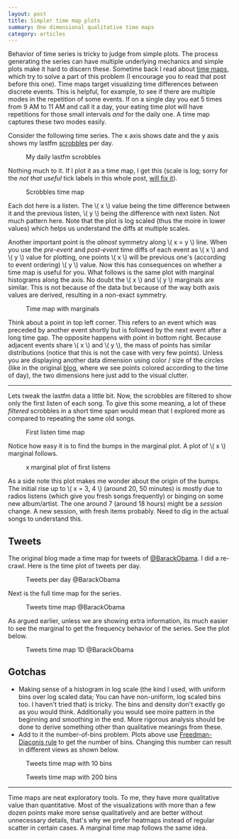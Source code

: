 ```yaml
---
layout: post
title: Simpler time map plots
summary: One dimensional qualitative time maps
category: articles
---
```


<span class="dropcap">B</span>ehavior of time series is tricky to judge from
simple plots. The process generating the series can have multiple underlying
mechanics and simple plots make it hard to discern these. Sometime back I read
about
[time maps](https://districtdatalabs.silvrback.com/time-maps-visualizing-discrete-events-across-many-timescales),
which try to solve a part of this problem (I encourage you to read that post
before this one). Time maps target visualizing time differences between discrete
events. This is helpful, for example, to see if there are multiple modes in the
repetition of some events. If on a single day you eat 5 times from 9 AM to 11 AM
and call it a day, your eating time plot will have repetitions for those small
intervals *and* for the daily one. A time map captures these two modes easily.

Consider the following time series. The x axis shows date and the y axis shows
my lastfm [scrobbles](https://www.last.fm/user/abhinavtushar) per day.

<figure>
<div id="counts-lfm"></div>
<figcaption>My daily lastfm scrobbles</figcaption>
</figure>

Nothing much to it. If I plot it as a time map, I get this (scale is log; sorry
for the *not that useful* tick labels in this whole post,
[will fix it](https://github.com/lepisma/tufte.js/issues/21)).

<figure>
<div id="diffs-lfm-vanilla"></div>
<figcaption>Scrobbles time map</figcaption>
</figure>

Each dot here is a listen. The \\( x \\) value being the time difference between
it and the previous listen, \\( y \\) being the difference with next listen. Not
much pattern here. Note that the plot is log scaled (thus the moire in lower
values) which helps us understand the diffs at multiple scales.

Another important point is the *almost* symmetry along \\( x = y \\) line. When
you use the *pre-event* and *post-event* time diffs of each event as \\( x \\)
and \\( y \\) value for plotting, one points \\( x \\) will be previous one's
(according to event ordering) \\( y \\) value. Now this has consequences on
whether a time map is useful for you. What follows is the same plot with
marginal histograms along the axis. No doubt the \\( x \\) and \\( y \\)
marginals are similar. This is not because of the data but because of the way
both axis values are derived, resulting in a non-exact symmetry.

<figure>
<div id="diffs-lfm"></div>
<figcaption>Time map with marginals</figcaption>
</figure>

Think about a point in top left corner. This refers to an event which was
preceded by another event shortly but is followed by the next event after a long
time gap. The opposite happens with point in bottom right. Because adjacent
events share \\( x \\) and \\( y \\), the mass of points has similar
distributions (notice that this is not the case with very few points). Unless
you are displaying another data dimension using color / size of the circles
(like in the original
[blog](https://districtdatalabs.silvrback.com/time-maps-visualizing-discrete-events-across-many-timescales),
where we see points colored according to the time of day), the two dimensions
here just add to the visual clutter.

---

Lets tweak the lastfm data a little bit. Now, the scrobbles are filtered to show
only the first listen of each song. To give this some meaning, a lot of these
*filtered* scrobbles in a short time span would mean that I explored more as
compared to repeating the same old songs.

<figure>
<div id="diffs-lfm-dd"></div>
<figcaption>First listen time map</figcaption>
</figure>

Notice how easy it is to find the bumps in the marginal plot. A plot of \\( x
\\) marginal follows.

<figure>
<div id="dd-hist"></div>
<figcaption>x marginal plot of first listens</figcaption>
</figure>

As a side note this plot makes me wonder about the origin of the bumps. The
initial rise up to \\( x = 3, 4 \\) (around 20, 50 minutes) is mostly due to
radios listens (which give you fresh songs frequently) or binging on some new
album/artist. The one around 7 (around 18 hours) might be a *session* change. A
new session, with fresh items probably. Need to dig in the actual songs to
understand this.

## Tweets

The original blog made a time map for tweets
of [@BarackObama](https://twitter.com/BarackObama). I did a re-crawl. Here is
the time plot of tweets per day.

<figure>
<div id="counts-tw"></div>
<figcaption>Tweets per day @BarackObama</figcaption>
</figure>

Next is the full time map for the series.

<figure>
<div id="diffs-tw"></div>
<figcaption>Tweets time map @BarackObama</figcaption>
</figure>

As argued earlier, unless we are showing extra information, its much easier to
see the marginal to get the frequency behavior of the series. See the plot
below.

<figure>
<div id="tw-hist"></div>
<figcaption>Tweets time map 1D @BarackObama</figcaption>
</figure>

## Gotchas

- Making sense of a histogram in log scale (the kind I used, with uniform bins
  over log scaled data; You can have non-uniform, log scaled bins too. I haven't
  tried that) is tricky. The bins and density don't exactly go as you would
  think. Additionally you would see moire pattern in the beginning and smoothing
  in the end. More rigorous analysis should be done to derive something other
  than qualitative meanings from these.
- Add to it the number-of-bins problem. Plots above
  use
  [Freedman-Diaconis rule](https://en.wikipedia.org/wiki/Freedman%E2%80%93Diaconis_rule) to
  get the number of bins. Changing this number can result in different views
  as shown below.

<figure>
<div id="tw-hist-less"></div>
<figcaption>Tweets time map with 10 bins</figcaption>
</figure>

<figure>
<div id="tw-hist-more"></div>
<figcaption>Tweets time map with 200 bins</figcaption>
</figure>

---

Time maps are neat exploratory tools. To me, they have more qualitative value
than quantitative. Most of the visualizations with more than a few dozen points
make more sense qualitatively and are better without unnecessary details, that's
why we prefer heatmaps instead of regular scatter in certain cases. A marginal
time map follows the same idea.

<script src="https://d3js.org/d3.v4.min.js"></script>
<script src="/scripts/posts/time-maps/tufte.min.js"></script>
<script src="/scripts/posts/time-maps/script.js"></script
